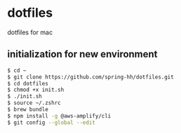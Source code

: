 # dotfiles
dotfiles for mac
## initialization for new environment
```zsh
$ cd ~
$ git clone https://github.com/spring-hh/dotfiles.git
$ cd dotfiles
$ chmod +x init.sh
$ ./init.sh
$ source ~/.zshrc
$ brew bundle
$ npm install -g @aws-amplify/cli
$ git config --global --edit 
```
